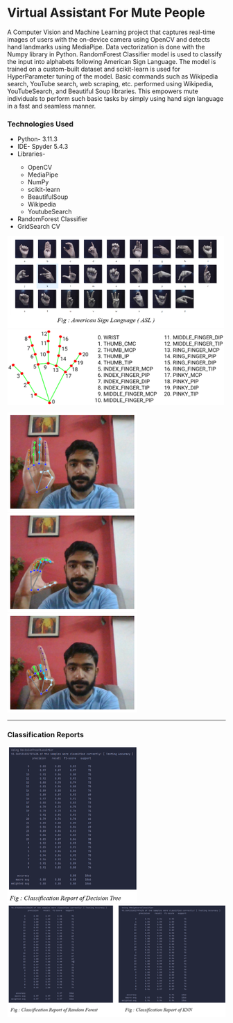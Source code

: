 <H1>Virtual Assistant For Mute People</H1>
A Computer Vision and Machine Learning project that captures real-time images of users with the on-device camera using OpenCV 
and detects hand landmarks using MediaPipe. Data vectorization is done with the Numpy library in Python. RandomForest Classifier model
is used to classify the input into alphabets following American Sign Language. 
The model is trained on a custom-built dataset and scikit-learn is used for HyperParameter tuning of the model.
Basic commands such as Wikipedia search, YouTube search, web scraping, etc. performed using Wikipedia, YouTubeSearch, and Beautiful Soup libraries.
This empowers mute individuals to perform such basic tasks by simply using hand sign language in a fast and seamless manner.
<h3>Technologies Used</h3>
<ul>
  <li>Python- 3.11.3</li>
  <li>IDE- Spyder 5.4.3</li>
  <li>Libraries-</li>
  <ul>
    <li>OpenCV</li>
    <li>MediaPipe</li>
    <li>NumPy</li>
    <li>scikit-learn</li>
    <li>BeautifulSoup</li>
    <li>Wikipedia</li>
    <li>YoutubeSearch</li>
  </ul>
  <li>RandomForest Classifier</li>
  <li>GridSearch CV</li>
</ul>
<img width="500" src="hand_signs.png"> <img width="500" src="hand_landmarks.png">
<p float="left">
  <img width="300" src="bh.png">
  <img width="300" src="ch.png">
  <img width="300" src="dh.png">
</p>
<hr>
<h3>Classification Reports</h3>
<p float="left">
  <img width="300" src="cr_decisionTree.png">
  <img width="700" src="cr_merged.png">
</p>
